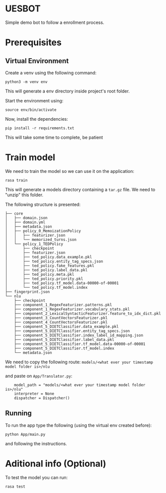 # UESBOT

Simple demo bot to follow a enrollment process.

# Prerequisites


## Virtual Environment

Create a venv using the following command:

`python3 -m venv env`

This will generate a env directory inside project's root folder.

Start the environment using:

`source env/bin/activate`

Now, install the dependencies:

`pip install -r requirements.txt`

This will take some time to complete, be patient


# Train model

We need to train the model so we can use it on the application:

`rasa train`

This will generate a models directory containing a `tar.gz` file. We need to "unzip" this folder.

The following structure is presented:
```
├── core
│   ├── domain.json
│   ├── domain.yml
│   ├── metadata.json
│   ├── policy_0_MemoizationPolicy
│   │   ├── featurizer.json
│   │   └── memorized_turns.json
│   └── policy_1_TEDPolicy
│       ├── checkpoint
│       ├── featurizer.json
│       ├── ted_policy.data_example.pkl
│       ├── ted_policy.entity_tag_specs.json
│       ├── ted_policy.fake_features.pkl
│       ├── ted_policy.label_data.pkl
│       ├── ted_policy.meta.pkl
│       ├── ted_policy.priority.pkl
│       ├── ted_policy.tf_model.data-00000-of-00001
│       └── ted_policy.tf_model.index
├── fingerprint.json
└── nlu
    ├── checkpoint
    ├── component_1_RegexFeaturizer.patterns.pkl
    ├── component_1_RegexFeaturizer.vocabulary_stats.pkl
    ├── component_2_LexicalSyntacticFeaturizer.feature_to_idx_dict.pkl
    ├── component_3_CountVectorsFeaturizer.pkl
    ├── component_4_CountVectorsFeaturizer.pkl
    ├── component_5_DIETClassifier.data_example.pkl
    ├── component_5_DIETClassifier.entity_tag_specs.json
    ├── component_5_DIETClassifier.index_label_id_mapping.json
    ├── component_5_DIETClassifier.label_data.pkl
    ├── component_5_DIETClassifier.tf_model.data-00000-of-00001
    ├── component_5_DIETClassifier.tf_model.index
    └── metadata.json

```

We need to copy the following route: `models/<what ever your timestamp model folder is>/nlu`

and paste on `App/Translator.py`:

```
    model_path = "models/<what ever your timestamp model folder is>/nlu"
    interpreter = None
    dispatcher = Dispatcher()
```

## Running

To run the app type the following (using the virtual env created before):

`python App/main.py`

and following the instructions.

# Aditional info (Optional)

To test the model you can run:

`rasa test`


